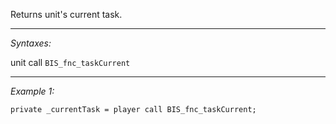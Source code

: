 Returns unit's current task.


---
*Syntaxes:*

unit call `BIS_fnc_taskCurrent`

---
*Example 1:*

```sqf
private _currentTask = player call BIS_fnc_taskCurrent;
```